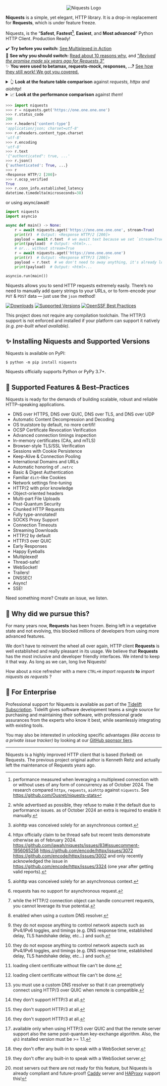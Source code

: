 <div align="center">
    <img src="https://user-images.githubusercontent.com/9326700/282852138-160f32e9-e6cf-495f-b39d-99891602acf9.png" alt="Niquests Logo"/>
</div>

**Niquests** is a simple, yet elegant, HTTP library. It is a drop-in replacement for **Requests**, which is under feature freeze.

Niquests, is the “**Safest**, **Fastest[^10]**, **Easiest**, and **Most advanced**” Python HTTP Client. Production Ready!

✔️ **Try before you switch:** [See Multiplexed in Action](https://replit.com/@ahmedtahri4/Python#main.py)<br>
📖 **See why you should switch:** [Read about 10 reasons why](https://medium.com/@ahmed.tahri/10-reasons-you-should-quit-your-http-client-98fd4c94bef3), and ["_Revived the promise made six years ago for Requests 3_"](https://medium.com/@ahmed.tahri/revived-the-promise-made-six-years-ago-for-requests-3-37b440e6a064)<br>
✨ **You were used to betamax, requests-mock, responses, ...?** [See how they still work! We got you covered.](https://niquests.readthedocs.io/en/latest/community/extensions.html)

<details>
  <summary>👆 <b>Look at the feature table comparison</b> against <i>requests, httpx and aiohttp</i>!</summary>

| Feature                                    |    niquests    | requests  |     httpx     | aiohttp       |
|--------------------------------------------|:--------------:|:---------:|:-------------:|---------------|
| `HTTP/1.1`                                 |       ✅        |     ✅     |       ✅       | ✅             |
| `HTTP/2`                                   |       ✅        |     ❌     |     ✅[^7]     | ❌             |
| `HTTP/3 over QUIC`                         |       ✅        |     ❌     |       ❌       | ❌             |
| `Synchronous`                              |       ✅        |     ✅     |       ✅       | _N/A_[^1]     |
| `Asynchronous`                             |       ✅        |     ❌     |       ✅       | ✅             |
| `Thread Safe`                              |       ✅        |     ✅     |     ❌[^5]     | _N/A_[^1]     |
| `Task Safe`                                |       ✅        | _N/A_[^2] |       ✅       | ✅             |
| `OS Trust Store`                           |       ✅        |     ❌     |       ❌       | ❌             |
| `Multiplexing`                             |       ✅        |     ❌     | _Limited_[^3] | ❌             |
| `DNSSEC`                                   |     ✅[^11]     |     ❌     |       ❌       | ❌             |
| `Customizable DNS Resolution`              |       ✅        |     ❌     |       ❌       | ✅             |
| `DNS over HTTPS`                           |       ✅        |     ❌     |       ❌       | ❌             |
| `DNS over QUIC`                            |       ✅        |     ❌     |       ❌       | ❌             |
| `DNS over TLS`                             |       ✅        |     ❌     |       ❌       | ❌             |
| `Multiple DNS Resolver`                    |       ✅        |     ❌     |       ❌       | ❌             |
| `Network Fine Tuning & Inspect`            |       ✅        |     ❌     | _Limited_[^6] | _Limited_[^6] |
| `Certificate Revocation Protection`        |       ✅        |     ❌     |       ❌       | ❌             |
| `Session Persistence`                      |       ✅        |     ✅     |       ✅       | ✅             |
| `In-memory Certificate CA & mTLS`          |       ✅        |     ❌     | _Limited_[^4] | _Limited_[^4] |
| `SOCKS 4/5 Proxies`                        |       ✅        |     ✅     |       ✅       | ❌             |
| `HTTP/HTTPS Proxies`                       |       ✅        |     ✅     |       ✅       | ✅             |
| `TLS-in-TLS Support`                       |       ✅        |     ✅     |       ✅       | ✅             |
| `Direct HTTP/3 Negotiation`                |     ✅[^9]      |  N/A[^8]  |    N/A[^8]    | N/A[^8]       |
| `Happy Eyeballs`                           |       ✅        |     ❌     |       ❌       | ✅             |
| `Package / SLSA Signed`                    |       ✅        |     ❌     |       ❌       | ✅             |
| `HTTP/2 with prior knowledge (h2c)`        |       ✅        |     ❌     |       ✅       | ❌             |
| `Post-Quantum Security`                    | _Limited_[^12] |     ❌     |       ❌       | ❌             |
| `HTTP Trailers`                            |       ✅        |     ❌     |       ❌       | ❌             |
| `Early Responses`                          |       ✅        |     ❌     |       ❌       | ❌             |
| `WebSocket over HTTP/1`                    |       ✅        |  ❌[^14]   |    ❌[^14]     | ✅             |
| `WebSocket over HTTP/2 and HTTP/3`         |     ✅[^13]     |     ❌     |       ❌       | ❌             |
| `Automatic Ping for HTTP/2+`               |       ✅        |    N/A    |       ❌       | N/A           |
| `Automatic Connection Upgrade / Downgrade` |       ✅        |    N/A    |       ❌       | N/A           |
| `Server Side Event (SSE)`                  |       ✅        |     ❌     |       ❌       | ❌             |
</details>

<details>
  <summary>📈 <b>Look at the performance comparison</b> against <i>them</i>!</summary>

_Scenario:_ Fetch a thousand requests using 10 tasks or threads, each with a hundred requests using a single pool of connection.

**High-Level APIs**

| Client   | Average Delay to Complete | Notes                        |
|----------|---------------------------|------------------------------|
| requests | 987 ms or ~1013 req/s     | ThreadPoolExecutor. HTTP/1.1 |
| httpx    | 720 ms or ~1389 req/s     | Asyncio. HTTP/2              |
| niquests | 340 ms or ~2941 req/s     | Asyncio. HTTP/2              |

**Simplified APIs**

| Client        | Average Delay to Complete | Notes                        |
|---------------|---------------------------|------------------------------|
| requests core | 643 ms or ~1555 req/s     | ThreadPoolExecutor. HTTP/1.1 |
| httpx core    | 490 ms or ~2000 req/s     | Asyncio. HTTP/2              |
| aiohttp       | 210 ms or ~4762 req/s     | Asyncio. HTTP/1.1            |
| niquests core | 160 ms or ~6200 req/s     | Asyncio. HTTP/2              |

Did you give up on HTTP/2 due to performance concerns? Think again! Do you realize that you can get 3 times faster with the same CPU if you ever switched to Niquests from Requests?
Multiplexing and response lazyness open up a wide range of possibilities! Want to learn more about the tests? scripts? reasoning?

Take a deeper look at https://github.com/Ousret/niquests-stats
</details>

```python
>>> import niquests
>>> r = niquests.get('https://one.one.one.one')
>>> r.status_code
200
>>> r.headers['content-type']
'application/json; charset=utf-8'
>>> r.oheaders.content_type.charset
'utf-8'
>>> r.encoding
'utf-8'
>>> r.text
'{"authenticated": true, ...'
>>> r.json()
{'authenticated': True, ...}
>>> r
<Response HTTP/2 [200]>
>>> r.ocsp_verified
True
>>> r.conn_info.established_latency
datetime.timedelta(microseconds=38)
```
or using async/await!
```python
import niquests
import asyncio

async def main() -> None:
    r = await niquests.aget('https://one.one.one.one', stream=True)
    print(r)  # Output: <Response HTTP/2 [200]>
    payload = await r.text  # we await text because we set `stream=True`!
    print(payload)  # Output: <html>...
    # or... without stream=True
    r = await niquests.aget('https://one.one.one.one')
    print(r)  # Output: <Response HTTP/3 [200]>
    payload = r.text  # we don't need to away anything, it's already loaded!
    print(payload)  # Output: <html>...

asyncio.run(main())
```

Niquests allows you to send HTTP requests extremely easily. There’s no need to manually add query strings to your URLs, or to form-encode your `PUT` & `POST` data — just use the `json` method!

[![Downloads](https://img.shields.io/pypi/dm/niquests.svg)](https://pypistats.org/packages/niquests)
[![Supported Versions](https://img.shields.io/pypi/pyversions/niquests.svg)](https://pypi.org/project/niquests)
[![OpenSSF Best Practices](https://www.bestpractices.dev/projects/9950/badge)](https://www.bestpractices.dev/projects/9950)

This project does not require any compilation toolchain. The HTTP/3 support is not enforced and installed if your platform can support it natively _(e.g. pre-built wheel available)_.

## ✨ Installing Niquests and Supported Versions

Niquests is available on PyPI:

```console
$ python -m pip install niquests
```

Niquests officially supports Python or PyPy 3.7+.

## 🚀 Supported Features & Best–Practices

Niquests is ready for the demands of building scalable, robust and reliable HTTP–speaking applications.

- DNS over HTTPS, DNS over QUIC, DNS over TLS, and DNS over UDP
- Automatic Content Decompression and Decoding
- OS truststore by default, no more certifi!
- OCSP Certificate Revocation Verification
- Advanced connection timings inspection
- In-memory certificates (CAs, and mTLS)
- Browser-style TLS/SSL Verification
- Sessions with Cookie Persistence
- Keep-Alive & Connection Pooling
- International Domains and URLs
- Automatic honoring of `.netrc`
- Basic & Digest Authentication
- Familiar `dict`–like Cookies
- Network settings fine-tuning
- HTTP/2 with prior knowledge
- Object-oriented headers
- Multi-part File Uploads
- Post-Quantum Security
- Chunked HTTP Requests
- Fully type-annotated!
- SOCKS Proxy Support
- Connection Timeouts
- Streaming Downloads
- HTTP/2 by default
- HTTP/3 over QUIC
- Early Responses
- Happy Eyeballs
- Multiplexed!
- Thread-safe!
- WebSocket!
- Trailers!
- DNSSEC!
- Async!
- SSE!

Need something more? Create an issue, we listen.

## 📝 Why did we pursue this?

For many years now, **Requests** has been frozen. Being left in a vegetative state and not evolving, this blocked millions of developers from using more advanced features.

We don't have to reinvent the wheel all over again, HTTP client **Requests** is well established and
really pleasant in its usage. We believe that **Requests** has the most inclusive and developer friendly interfaces.
We intend to keep it that way. As long as we can, long live Niquests!

How about a nice refresher with a mere `CTRL+H` _import requests_ **to** _import niquests as requests_ ?

## 💼 For Enterprise

Professional support for Niquests is available as part of the [Tidelift
Subscription](https://tidelift.com/subscription/pkg/pypi-niquests?utm_source=pypi-niquests&utm_medium=readme). Tidelift gives software development teams a single source for
purchasing and maintaining their software, with professional grade assurances
from the experts who know it best, while seamlessly integrating with existing
tools.

You may also be interested in unlocking specific advantages _(like access to a private issue tracker)_ by looking at our [GitHub sponsor tiers](https://github.com/sponsors/Ousret).

---

Niquests is a highly improved HTTP client that is based (forked) on Requests. The previous project original author is Kenneth Reitz and actually left the maintenance of Requests years ago.

[^1]: aiohttp was conceived solely for an asynchronous context.
[^2]: requests has no support for asynchronous request.
[^3]: while the HTTP/2 connection object can handle concurrent requests, you cannot leverage its true potential.
[^4]: loading client certificate without file can't be done.
[^5]: httpx officially claim to be thread safe but recent tests demonstrate otherwise as of february 2024. https://github.com/jawah/niquests/issues/83#issuecomment-1956065258 https://github.com/encode/httpx/issues/3072 https://github.com/encode/httpx/issues/3002 and only recently acknowledged the issue in https://github.com/encode/httpx/issues/3324 (one year after getting valid reports).
[^6]: they do not expose anything to control network aspects such as IPv4/IPv6 toggles, and timings (e.g. DNS response time, established delay, TLS handshake delay, etc...) and such.
[^7]: while advertised as possible, they refuse to make it the default due to performance issues. as of October 2024 an extra is required to enable it manually.
[^8]: they don't support HTTP/3 at all.
[^9]: you must use a custom DNS resolver so that it can preemptively connect using HTTP/3 over QUIC when remote is compatible.
[^10]: performance measured when leveraging a multiplexed connection with or without uses of any form of concurrency as of October 2024. The research compared `httpx`, `requests`, `aiohttp` against `niquests`. See https://github.com/Ousret/niquests-stats
[^11]: enabled when using a custom DNS resolver.
[^12]: available only when using HTTP/3 over QUIC and that the remote server support also the same post-quantum key-exchange algorithm. Also, the `qh3` installed version must be >= 1.1.
[^13]: most servers out there are not ready for this feature, but Niquests is already compliant and future-proof! [Caddy](https://github.com/caddyserver/caddy/releases/tag/v2.9.0) server and [HAProxy](https://github.com/haproxy/haproxy) support this!
[^14]: they don't offer any built-in to speak with a WebSocket server.
